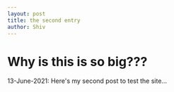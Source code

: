 ```yaml
---
layout: post
title: the second entry
author: Shiv
---
```


# Why is this is so big???

13-June-2021: Here's my second post to test the site...
